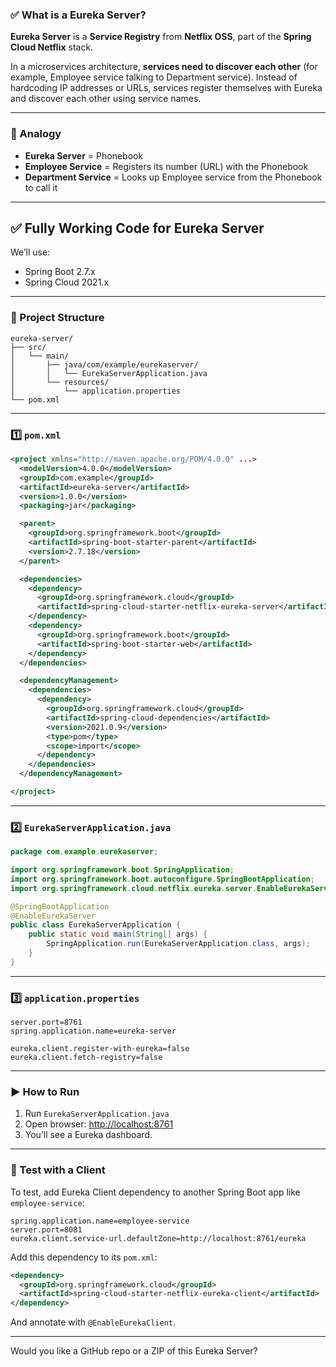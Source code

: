 ### ✅ What is a **Eureka Server**?

**Eureka Server** is a **Service Registry** from **Netflix OSS**, part of the **Spring Cloud Netflix** stack.

In a microservices architecture, **services need to discover each other** (for example, Employee service talking to Department service). Instead of hardcoding IP addresses or URLs, services register themselves with Eureka and discover each other using service names.

---

### 🧠 Analogy

* **Eureka Server** = Phonebook
* **Employee Service** = Registers its number (URL) with the Phonebook
* **Department Service** = Looks up Employee service from the Phonebook to call it

---

## ✅ Fully Working Code for Eureka Server

We’ll use:

* Spring Boot 2.7.x
* Spring Cloud 2021.x

---

### 📁 Project Structure

```
eureka-server/
├── src/
│   └── main/
│       ├── java/com/example/eurekaserver/
│       │   └── EurekaServerApplication.java
│       └── resources/
│           └── application.properties
└── pom.xml
```

---

### 1️⃣ `pom.xml`

```xml
<project xmlns="http://maven.apache.org/POM/4.0.0" ...>
  <modelVersion>4.0.0</modelVersion>
  <groupId>com.example</groupId>
  <artifactId>eureka-server</artifactId>
  <version>1.0.0</version>
  <packaging>jar</packaging>

  <parent>
    <groupId>org.springframework.boot</groupId>
    <artifactId>spring-boot-starter-parent</artifactId>
    <version>2.7.18</version>
  </parent>

  <dependencies>
    <dependency>
      <groupId>org.springframework.cloud</groupId>
      <artifactId>spring-cloud-starter-netflix-eureka-server</artifactId>
    </dependency>
    <dependency>
      <groupId>org.springframework.boot</groupId>
      <artifactId>spring-boot-starter-web</artifactId>
    </dependency>
  </dependencies>

  <dependencyManagement>
    <dependencies>
      <dependency>
        <groupId>org.springframework.cloud</groupId>
        <artifactId>spring-cloud-dependencies</artifactId>
        <version>2021.0.9</version>
        <type>pom</type>
        <scope>import</scope>
      </dependency>
    </dependencies>
  </dependencyManagement>

</project>
```

---

### 2️⃣ `EurekaServerApplication.java`

```java
package com.example.eurekaserver;

import org.springframework.boot.SpringApplication;
import org.springframework.boot.autoconfigure.SpringBootApplication;
import org.springframework.cloud.netflix.eureka.server.EnableEurekaServer;

@SpringBootApplication
@EnableEurekaServer
public class EurekaServerApplication {
    public static void main(String[] args) {
        SpringApplication.run(EurekaServerApplication.class, args);
    }
}
```

---

### 3️⃣ `application.properties`

```properties
server.port=8761
spring.application.name=eureka-server

eureka.client.register-with-eureka=false
eureka.client.fetch-registry=false
```

---

### ▶️ How to Run

1. Run `EurekaServerApplication.java`
2. Open browser: [http://localhost:8761](http://localhost:8761)
3. You’ll see a Eureka dashboard.

---

### 🧪 Test with a Client

To test, add Eureka Client dependency to another Spring Boot app like `employee-service`:

```properties
spring.application.name=employee-service
server.port=8081
eureka.client.service-url.defaultZone=http://localhost:8761/eureka
```

Add this dependency to its `pom.xml`:

```xml
<dependency>
  <groupId>org.springframework.cloud</groupId>
  <artifactId>spring-cloud-starter-netflix-eureka-client</artifactId>
</dependency>
```

And annotate with `@EnableEurekaClient`.

---

Would you like a GitHub repo or a ZIP of this Eureka Server?
